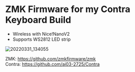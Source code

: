 # ZMK Firmware for my Contra Keyboard Build
- Wireless with Nice!NanoV2
- Supports WS2812 LED strip

![20220331_134055](https://user-images.githubusercontent.com/8885388/161037727-e35259d6-16d6-496b-9608-290b8edf8021.jpg)


ZMK: https://github.com/zmkfirmware/zmk   
Contra: https://github.com/ai03-2725/Contra
